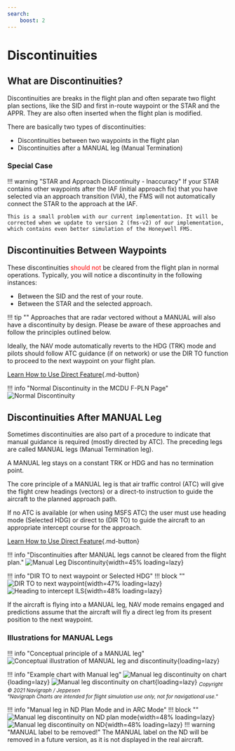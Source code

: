 ```yaml
---
search:
    boost: 2
---
```


# Discontinuities

## What are Discontinuities?

Discontinuities are breaks in the flight plan and often separate two flight plan sections, like the SID and first in-route waypoint or the STAR and the APPR. They are also often inserted when the flight plan is modified.

There are basically two types of discontinuities:

- Discontinuities between two waypoints in the flight plan
- Discontinuities after a MANUAL leg (Manual Termination)

### Special Case

!!! warning "STAR and Approach Discontinuity - Inaccuracy"
    If your STAR contains other waypoints after the IAF (initial approach fix) that you have selected via an approach transition (VIA), the FMS will not automatically connect the STAR to the approach at the IAF.

    This is a small problem with our current implementation. It will be corrected when we update to version 2 (fms-v2) of our implementation, which contains even better simulation of the Honeywell FMS.

## Discontinuities Between Waypoints

These discontinuities <span style=color:red>should not</span> be cleared from the flight plan in normal operations. Typically, you will notice a discontinuity in the following 
instances:

- Between the SID and the rest of your route.
- Between the STAR and the selected approach.

!!! tip ""
    Approaches that are radar vectored without a MANUAL will also have a discontinuity by design. Please be aware of these approaches and follow the principles outlined below.

Ideally, the NAV mode automatically reverts to the HDG (TRK) mode and pilots should follow ATC guidance (if on network) or use the DIR TO function to proceed to the next 
waypoint on your flight plan.

[Learn How to Use Direct Feature](direct.md){.md-button}

!!! info "Normal Discontinuity in the MCDU F-PLN Page"
     ![Normal Discontinuity](../../assets/advanced-guides/disco/mcdu-discontinuity-1.png "Normal Discontinuity")

## Discontinuities After MANUAL Leg

Sometimes discontinuities are also part of a procedure to indicate that manual guidance is required (mostly directed by ATC). The preceding legs are called MANUAL legs (Manual Termination leg).

A MANUAL leg stays on a constant TRK or HDG and has no termination point.

The core principle of a MANUAL leg is that air traffic control (ATC) will give the flight crew headings (vectors) or a direct-to instruction to guide the aircraft to the planned approach path.

If no ATC is available (or when using MSFS ATC) the user must use heading mode (Selected HDG) or direct to (DIR TO) to guide the aircraft to an appropriate intercept course for the approach.

[Learn How to Use Direct Feature](direct.md){.md-button}

<style>
    .md-typeset .admonition.block, .md-typeset details.block {
        text-align: center;
    }
</style>

!!! info "Discontinuities after MANUAL legs cannot be cleared from the flight plan."
    ![Manual Leg Discontinuity](../../assets/advanced-guides/disco/mcdu-discontinuity-2.png "Manual Leg Discontinuity"){width=45% loading=lazy}

!!! info "DIR TO to next waypoint or Selected HDG"
    !!! block ""
        ![DIR TO to next waypoint](../../assets/advanced-guides/disco/mcdu-discontinuity-dirto.png "DIR TO to next waypoint"){width=47% loading=lazy}
        ![Heading to intercept ILS](../../assets/advanced-guides/disco/mcdu-discontinuity-heading.png "Heading to intercept ILS"){width=48% loading=lazy}

If the aircraft is flying into a MANUAL leg, NAV mode remains engaged and predictions assume that the aircraft will fly a direct leg from its present position to the next waypoint.

### Illustrations for MANUAL Legs

!!! info "Conceptual principle of a MANUAL leg"
    ![Conceptual illustration of MANUAL leg and discontinuity](../../assets/advanced-guides/disco/mcdu-discontinuity-manual-conceptual.png "Conceptual illustration of MANUAL leg and discontinuity"){loading=lazy}

!!! info "Example chart with Manual leg"
    ![Manual leg discontinuity on chart](../../assets/advanced-guides/disco/mcdu-discontinuity-manual-chart.png "Manual leg discontinuity on chart"){loading=lazy}
    ![Manual leg discontinuity on chart](../../assets/advanced-guides/disco/mcdu-discontinuity-manual-chart_1.png "Manual leg discontinuity on chart"){loading=lazy}
    <sub>*Copyright © 2021 Navigraph / Jeppesen<br/>
    "Navigraph Charts are intended for flight simulation use only, not for navigational use."*


!!! info "Manual leg in ND Plan Mode and in ARC Mode"
    !!! block ""
        ![Manual leg discontinuity on ND plan mode](../../assets/advanced-guides/disco/mcdu-discontinuity-manual-nd-plan.png "Manual leg discontinuity on ND plan mode"){width=48% loading=lazy}
        ![Manual leg discontinuity on ND](../../assets/advanced-guides/disco/mcdu-discontinuity-manual-nd.png "Manual leg discontinuity on ND"){width=48% loading=lazy}
    !!! warning "MANUAL label to be removed!"
        The MANUAL label on the ND will be removed in a future version, as it is not displayed in the real aircraft.




